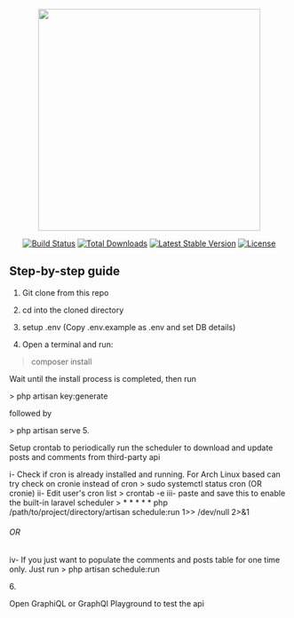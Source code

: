 <p align="center"><a href="https://laravel.com" target="_blank"><img src="https://raw.githubusercontent.com/laravel/art/master/logo-lockup/5%20SVG/2%20CMYK/1%20Full%20Color/laravel-logolockup-cmyk-red.svg" width="400"></a></p>

<p align="center">
<a href="https://travis-ci.org/laravel/framework"><img src="https://travis-ci.org/laravel/framework.svg" alt="Build Status"></a>
<a href="https://packagist.org/packages/laravel/framework"><img src="https://img.shields.io/packagist/dt/laravel/framework" alt="Total Downloads"></a>
<a href="https://packagist.org/packages/laravel/framework"><img src="https://img.shields.io/packagist/v/laravel/framework" alt="Latest Stable Version"></a>
<a href="https://packagist.org/packages/laravel/framework"><img src="https://img.shields.io/packagist/l/laravel/framework" alt="License"></a>
</p>

## Step-by-step guide

1. <p>Git clone from this repo</p>
2. <p>cd into the cloned directory</p>
3. <p>setup .env (Copy .env.example as .env and set DB details)</p>
4. <p>Open a terminal and run:</p>
> composer install
<p>Wait until the install process is completed, then run</p> 
> php artisan key:generate
<p>followed by</p>
> php artisan serve
5. <p>Setup crontab to periodically run the scheduler to download and update posts and comments from third-party api<br></p>
    i- Check if cron is already installed and running. For Arch Linux based can try check on cronie instead of cron
    > sudo systemctl status cron (OR cronie)
    ii- Edit user's cron list
    > crontab -e
    iii- paste and save this to enable the built-in laravel scheduler
    > * * * * * php /path/to/project/directory/artisan schedule:run 1>> /dev/null 2>&1
    <h6>OR</h6>
    iv- If you just want to populate the comments and posts table for one time only. Just run
    > php artisan schedule:run
    </p>
6. <p>Open GraphiQL or GraphQl Playground to test the api</p>
